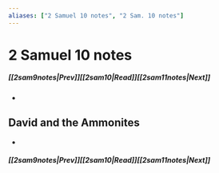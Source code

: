 ```yaml
---
aliases: ["2 Samuel 10 notes", "2 Sam. 10 notes"]
---
```

# 2 Samuel 10 notes
##### <span class=arrow-left></span>[[2sam9notes|Prev]]<span class=navigation-separator></span>[[2sam10|Read]]<span class=navigation-separator></span>[[2sam11notes|Next]]<span class=arrow-right></span>
- 
## David and the Ammonites
- 
##### <span class=arrow-left></span>[[2sam9notes|Prev]]<span class=navigation-separator></span>[[2sam10|Read]]<span class=navigation-separator></span>[[2sam11notes|Next]]<span class=arrow-right></span>